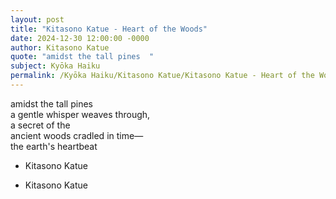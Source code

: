 ```yaml
---
layout: post
title: "Kitasono Katue - Heart of the Woods"
date: 2024-12-30 12:00:00 -0000
author: Kitasono Katue
quote: "amidst the tall pines  "
subject: Kyōka Haiku
permalink: /Kyōka Haiku/Kitasono Katue/Kitasono Katue - Heart of the Woods
---
```


amidst the tall pines  
a gentle whisper weaves through,  
a secret of the  
ancient woods cradled in time—  
the earth's heartbeat  

- Kitasono Katue

- Kitasono Katue
